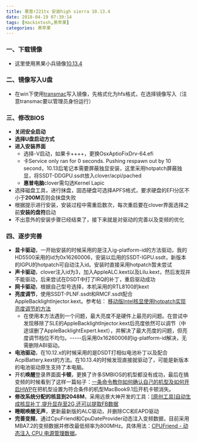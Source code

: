 ```yaml
---
title: 惠普r221tx 安装high sierra 10.13.4
date: 2018-04-19 07:39:14
tags: [Hackintosh,黑苹果]
categories: 黑苹果
---
```

### 一、下载镜像
- 这里使用黑果小兵镜像[10.13.4](https://blog.daliansky.net/macOS-High-Sierra-10.13.4-17E199-Release-Version-and-Clover-4418-Original-Image.html#more) 

### 二、镜像写入U盘
- 在win下使用[transmac](http://bbs.pcbeta.com/forum.php?mod=viewthread&tid=1768303&highlight=transmac)写入镜像，先格式化为hfs格式，在选择镜像写入（注意transmac要以管理员身份运行）

### 三、修改BIOS
- **关闭安全启动**
- **选择U盘启动方式**
- **进入安装界面**
	- 选择-V启动，如果卡++++，更换OsxAptioFixDrv-64.efi
	- 卡Service only ran for 0 seconds. Pushing respawn out by 10 second，10.13后笔记本需要屏蔽独显安装，这里采用hotpatch屏蔽独显，将SSDT-DDGPU.ssdt放入clover/acpi/pached
	- **惠普电脑**clover需勾选Kernel Lapic
- 选择磁盘工具，进行抹盘，固态硬盘可选择APFS格式，要求硬盘的EFI分区不小于**200M**否则会抹盘失败
- 根据提示进行安装，安装过程中需重启数次，每次重启要在clover界面选择之前**安装的盘符**启动
- 不出意外的安装步骤已经结束了，接下来就是对驱动的完善以及变频的优化

### 四、逐步完善
- **显卡驱动**，一开始安装的时候采用的是注入ig-platform-id的方法驱动，我的HD5500采用的id为0x16260006，安装以后用的SSDT-IGPU.ssdt，新版本的IGPU的hotpatch可自动注入id。安装时直接采用hotpatch暂未尝试
- **声卡驱动**，clover注入id为3，加入AppleALC.kext以及Lilu.kext，然后发现并不能驱动，后来尝试在DSDT中打了IRQ的补丁，重启驱动成功
- **网卡驱动**，根据自己型号选择，本机采用的RTL8100的kext
- **亮度调节**，使用SSDT-PLNF.ssdt和RMCF.ssdt配合AppleBacklightInjector.kext。参考帖： [移动版Intel核显使用hotpatch实现亮度调节的方法](http://bbs.pcbeta.com/forum.php?mod=viewthread&tid=1774672&highlight=%D2%C6%B6%AF)
	- 在使用本方法遇到一个问题，最大亮度不是硬件上最亮的问题。在尝试中发现移除了SLE的AppleBacklightInjector.kext后亮度依然可以调节（中途误删了AppleBacklightExpert.kext），并解决了最大亮度的问题，但亮度调节档位不均匀。-----后采用0x16260006的ig-platform-id解决，无需删除ABI驱动。
- **电池驱动**，在10.12.x的时候采用的是DSDT打相似电池补丁以及配合AcpiBattery.kext的方法。在10.13.4的时候发现直接就驱动了，可能是新版本的电池驱动原生支持了本电脑。
- 开机**唤醒**登录界面面**卡顿**，更换了许多SMBIOS的机型都没有成功，最后在搞变频的时候看到了这样一篇帖子：[一条命令教你如何确认自己的机型及如何开启HWP](https://blog.daliansky.net/A-command-to-teach-you-how-to-confirm-their-own-models-and-how-to-open-the-HWP.html)在把机型设置为符合条件的机型MacBook9.1后开机卡顿消失。
- **修改系统分配的核显到2048M**，采用远景大神开发的工具：[[原创工具]自动生成核显补丁,提升显存至2G,还可以提取FB数据](http://bbs.pcbeta.com/viewthread-1784050-1-1.html)
- **睡眠唤醒无声**，更新最新版的ALC驱动，并删除CC和EAPD驱动
- **完善变频**，通过CpuFriend和CpuDateProvider动态注入变频数据，目前采用MBA7.2的变频数据并修改最低频率为800MHz。具体用法：[CPUFriend - 动态注入 CPU 电源管理数据](http://bbs.pcbeta.com/viewthread-1752935-1-1.html)。
